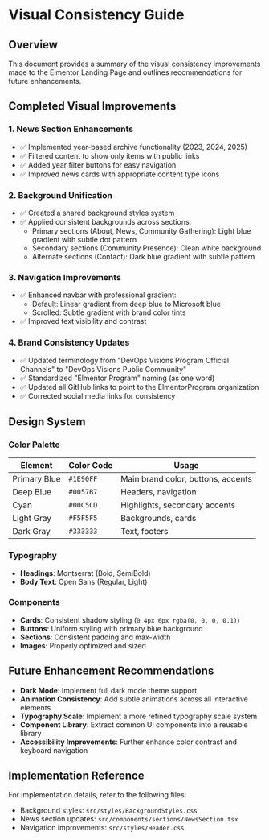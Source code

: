# Visual Consistency Guide

## Overview

This document provides a summary of the visual consistency improvements made to the Elmentor Landing Page and outlines recommendations for future enhancements.

## Completed Visual Improvements

### 1. News Section Enhancements

- ✅ Implemented year-based archive functionality (2023, 2024, 2025)
- ✅ Filtered content to show only items with public links
- ✅ Added year filter buttons for easy navigation
- ✅ Improved news cards with appropriate content type icons

### 2. Background Unification

- ✅ Created a shared background styles system
- ✅ Applied consistent backgrounds across sections:
  - Primary sections (About, News, Community Gathering): Light blue gradient with subtle dot pattern
  - Secondary sections (Community Presence): Clean white background
  - Alternate sections (Contact): Dark blue gradient with subtle pattern

### 3. Navigation Improvements

- ✅ Enhanced navbar with professional gradient:
  - Default: Linear gradient from deep blue to Microsoft blue
  - Scrolled: Subtle gradient with brand color tints
- ✅ Improved text visibility and contrast

### 4. Brand Consistency Updates

- ✅ Updated terminology from "DevOps Visions Program Official Channels" to "DevOps Visions Public Community"
- ✅ Standardized "Elmentor Program" naming (as one word)
- ✅ Updated all GitHub links to point to the ElmentorProgram organization
- ✅ Corrected social media links for consistency

## Design System

### Color Palette

| Element      | Color Code | Usage                              |
| ------------ | ---------- | ---------------------------------- |
| Primary Blue | `#1E90FF`  | Main brand color, buttons, accents |
| Deep Blue    | `#0057B7`  | Headers, navigation                |
| Cyan         | `#00C5CD`  | Highlights, secondary accents      |
| Light Gray   | `#F5F5F5`  | Backgrounds, cards                 |
| Dark Gray    | `#333333`  | Text, footers                      |

### Typography

- **Headings**: Montserrat (Bold, SemiBold)
- **Body Text**: Open Sans (Regular, Light)

### Components

- **Cards**: Consistent shadow styling (`0 4px 6px rgba(0, 0, 0, 0.1)`)
- **Buttons**: Uniform styling with primary blue background
- **Sections**: Consistent padding and max-width
- **Images**: Properly optimized and sized

## Future Enhancement Recommendations

- **Dark Mode**: Implement full dark mode theme support
- **Animation Consistency**: Add subtle animations across all interactive elements
- **Typography Scale**: Implement a more refined typography scale system
- **Component Library**: Extract common UI components into a reusable library
- **Accessibility Improvements**: Further enhance color contrast and keyboard navigation

## Implementation Reference

For implementation details, refer to the following files:

- Background styles: `src/styles/BackgroundStyles.css`
- News section updates: `src/components/sections/NewsSection.tsx`
- Navigation improvements: `src/styles/Header.css`

